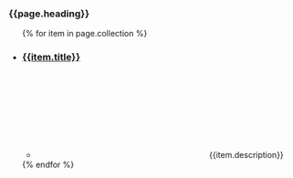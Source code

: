 
<div class="grid-row grid-gap">
  <div class="tablet:grid-col-6">
    <h3 class="site-preview-heading">{{page.heading}}</h3>
    <ul class="usa-collection usa-collection--condensed">
    {% for item in page.collection %}
      <li class="usa-collection__item">
        <div class="usa-collection__body">
          <h3 class="usa-collection__heading">
            <a
            class="usa-link"
            href="{{item.link}}">
              {{item.title}}
            </a>
          </h3>
          <ul class="usa-collection__meta" aria-label="More information">
            <li class="usa-collection__meta-item position-relative">
              <svg
              class="usa-icon position-relative bottom-neg-2px"
              aria-hidden="true"
              role="img">
                <use xlink:href="{{item.icon-url | default: '/assets/img/sprite.svg#public' }}"></use>
              </svg>
              {{item.description}}
            </li>
          </ul>
        </div>
      </li>
      {% endfor %}
    </ul>
  </div>
</div>